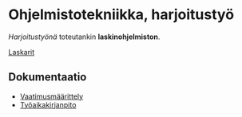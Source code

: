 # Ohjelmistotekniikka, harjoitustyö
*Harjoitustyönä* toteutankin **laskinohjelmiston**.

[Laskarit](laskarit)

## Dokumentaatio
* [Vaatimusmäärittely](dokumentaatio/vaatimusmaarittely.md)
* [Työaikakirjanpito](dokumentaatio/tuntikirjanpito.md)
